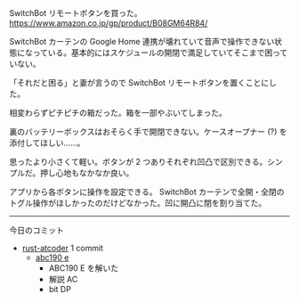 SwitchBot リモートボタンを買った。 <https://www.amazon.co.jp/gp/product/B08GM64R84/>

SwitchBot カーテンの Google Home 連携が壊れていて音声で操作できない状態になっている。基本的にはスケジュールの開閉で満足していてそこまで困っていない。

「それだと困る」と妻が言うので SwitchBot リモートボタンを置くことにした。

相変わらずピチピチの箱だった。箱を一部やぶいてしまった。

裏のバッテリーボックスはおそらく手で開閉できない。ケースオープナー (?) を添付してほしい……。

思ったより小さくて軽い。ボタンが 2 つありそれぞれ凹凸で区別できる。シンプルだ。押し心地もなかなか良い。

アプリから各ボタンに操作を設定できる。 SwitchBot カーテンで全開・全閉のトグル操作がほしかったのだけどなかった。凹に開凸に閉を割り当てた。

---

今日のコミット

- [rust-atcoder](https://github.com/bouzuya/rust-atcoder) 1 commit
  - [abc190 e](https://github.com/bouzuya/rust-atcoder/commit/13e34906ad28e8c4ee86ce99b49a067e67b3760e)
    - ABC190 E を解いた
    - 解説 AC
    - bit DP
